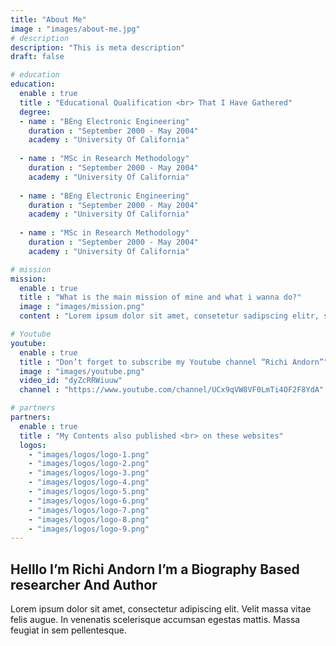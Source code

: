 ```yaml
---
title: "About Me"
image : "images/about-me.jpg"
# description
description: "This is meta description"
draft: false

# education
education:
  enable : true
  title : "Educational Qualification <br> That I Have Gathered"
  degree:
  - name : "BEng Electronic Engineering"
    duration : "September 2000 - May 2004"
    academy : "University Of California"
    
  - name : "MSc in Research Methodology"
    duration : "September 2000 - May 2004"
    academy : "University Of California"
    
  - name : "BEng Electronic Engineering"
    duration : "September 2000 - May 2004"
    academy : "University Of California"
    
  - name : "MSc in Research Methodology"
    duration : "September 2000 - May 2004"
    academy : "University Of California"

# mission
mission:
  enable : true
  title : "What is the main mission of mine and what i wanna do?"
  image : "images/mission.png"
  content : "Lorem ipsum dolor sit amet, consetetur sadipscing elitr, sed diam nonumy eirmod tempor invidunt ut labore et dolore magna aliquyam erat, sed diam voluptua. At vero eos et accusam et justo duo dolores et ea rebum."

# Youtube
youtube:
  enable : true
  title : "Don’t forget to subscribe my Youtube channel “Richi Andorn”"
  image : "images/youtube.png"
  video_id: "dyZcRRWiuuw"
  channel : "https://www.youtube.com/channel/UCx9qVW8VF0LmTi4OF2F8YdA"

# partners
partners:
  enable : true
  title : "My Contents also published <br> on these websites"
  logos:
    - "images/logos/logo-1.png"
    - "images/logos/logo-2.png"
    - "images/logos/logo-3.png"
    - "images/logos/logo-4.png"
    - "images/logos/logo-5.png"
    - "images/logos/logo-6.png"
    - "images/logos/logo-7.png"
    - "images/logos/logo-8.png"
    - "images/logos/logo-9.png"
---
```


## Helllo I’m Richi Andorn I’m a Biography Based researcher And Author 

Lorem ipsum dolor sit amet, consectetur adipiscing elit. Velit massa vitae felis augue. In venenatis scelerisque accumsan egestas mattis. Massa feugiat in sem pellentesque.